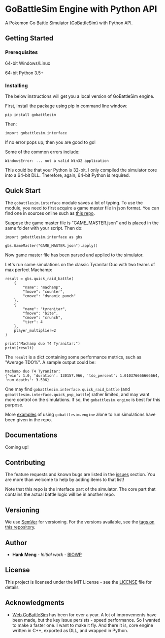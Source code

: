 
# GoBattleSim Engine with Python API

A Pokemon Go Battle Simulator (GoBattleSim) with Python API.

## Getting Started

### Prerequisites

64-bit Windows/Linux

64-bit Python 3.5+

### Installing

The below instructions will get you a local version of GoBattleSim engine.

First, install the package using pip in command line window:

```
pip install gobattlesim
```

Then:

```
import gobattlesim.interface
```

If no error pops up, then you are good to go!

Some of the common errors include:

```
WindowsError: ... not a valid Win32 application
```

This could be that your Python is 32-bit. I only compiled the simulator core into a 64-bit DLL. Therefore, again, 64-bit Python is required.

## Quick Start

The `gobattlesim.interface` module saves a lot of typing. To use the module, you need to first acquire a game master file in json format.
You can find one in sources online such as [this repo](https://github.com/pokemongo-dev-contrib/pokemongo-game-master).

Suppose the game master file is "GAME_MASTER.json" and is placed in the same folder with your script. Then do:

```
import gobattlesim.interface as gbs

gbs.GameMaster("GAME_MASTER.json").apply()
```

Now game master file has been parsed and applied to the simulator.

Let's run some simulations on the classic Tyranitar Duo with two teams of max perfect Machamp:

```
result = gbs.quick_raid_battle(
    {
        "name": "machamp",
        "fmove": "counter",
        "cmove": "dynamic punch"
    },
    {
        "name": "tyranitar",
        "fmove": "bite",
        "cmove": "crunch",
        "tier": 4
    },
    player_multiplier=2
)

print("Machamp duo T4 Tyranitar:")
print(result)

```

The `result` is a dict containing some performance metrics, such as "Average TDO%". A sample output could be:

```
Machamp duo T4 Tyranitar:
{'win': 1.0, 'duration': 130157.966, 'tdo_percent': 1.010376666666664, 'num_deaths': 3.506}
```

One may find `gobattlesim.interface.quick_raid_battle` (and `gobattlesim.interface.quick_pvp_battle`) rather limited, 
and may want more control on the simulations. If so, the `gobattlesim.engine` is best for this purpose.

More [examples](https://github.com/ymenghank/GoBattleSim-Python/tree/master/examples) of using `gobattlesim.engine` alone to run simulations have been given in the repo.


## Documentations

Coming up!


## Contributing

The feature requests and known bugs are listed in the [issues](https://github.com/ymenghank/GoBattleSim-Python/issues) section.
You are more than welcome to help by adding items to that list!

Note that this repo is the interface part of the simulator. The core part that contains the actual battle logic will be in another repo.

## Versioning

We use [SemVer](http://semver.org/) for versioning. For the versions available, see the [tags on this repository](https://github.com/ymenghank/GoBattleSim-Python/tags). 

## Author

* **Hank Meng** - *Initial work* - [BIOWP](https://github.com/ymenghank)

## License

This project is licensed under the MIT License - see the [LICENSE](LICENSE) file for details

## Acknowledgments

* [Web GoBattleSim](https://github.com/ymenghank/GoBattleSim) has been for over a year. A lot of improvements have been made, but the key issue persists - speed performance. 
So I wanted to make a faster one. I want to make it fly. And there it is, core engine written in C++, exported as DLL, and wrapped in Python.
